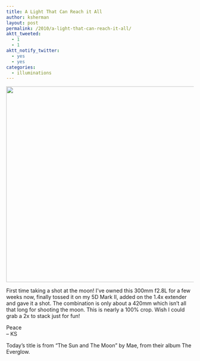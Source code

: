 ```yaml
---
title: A Light That Can Reach it All
author: ksherman
layout: post
permalink: /2010/a-light-that-can-reach-it-all/
aktt_tweeted:
  - 1
  - 1
aktt_notify_twitter:
  - yes
  - yes
categories:
  - illuminations
---
```

<img class="aligncenter" title="The Moon" src="https://s3-us-west-2.amazonaws.com/assets.kshermphoto.com/2010PostsImages/10-OCT/1022_TheMoon.JPG" alt="" width="900" height="525" />

First time taking a shot at the moon! I&#8217;ve owned this 300mm f2.8L for a few weeks now, finally tossed it on my 5D Mark II, added on the 1.4x extender and gave it a shot. The combination is only about a 420mm which isn&#8217;t all that long for shooting the moon. This is nearly a 100% crop. Wish I could grab a 2x to stack just for fun!

Peace  
&#8211; KS

Today&#8217;s title is from &#8220;The Sun and The Moon&#8221; by Mae, from their album The Everglow.